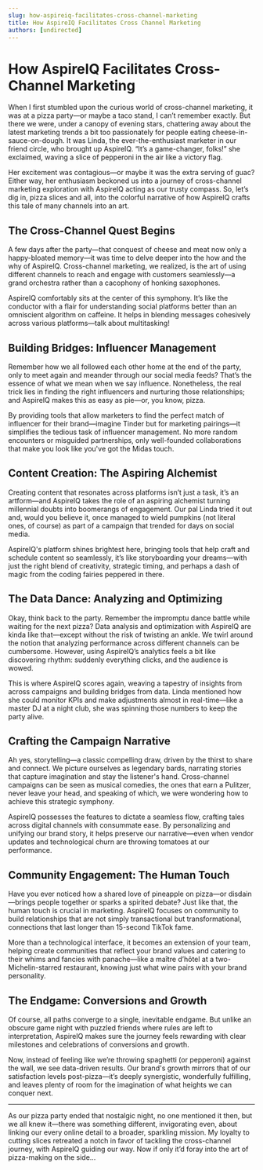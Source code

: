 ```yaml
---
slug: how-aspireiq-facilitates-cross-channel-marketing
title: How AspireIQ Facilitates Cross Channel Marketing
authors: [undirected]
---
```



# How AspireIQ Facilitates Cross-Channel Marketing

When I first stumbled upon the curious world of cross-channel marketing, it was at a pizza party—or maybe a taco stand, I can’t remember exactly. But there we were, under a canopy of evening stars, chattering away about the latest marketing trends a bit too passionately for people eating cheese-in-sauce-on-dough. It was Linda, the ever-the-enthusiast marketer in our friend circle, who brought up AspireIQ. “It’s a game-changer, folks!” she exclaimed, waving a slice of pepperoni in the air like a victory flag. 

Her excitement was contagious—or maybe it was the extra serving of guac? Either way, her enthusiasm beckoned us into a journey of cross-channel marketing exploration with AspireIQ acting as our trusty compass. So, let’s dig in, pizza slices and all, into the colorful narrative of how AspireIQ crafts this tale of many channels into an art.

## The Cross-Channel Quest Begins

A few days after the party—that conquest of cheese and meat now only a happy-bloated memory—it was time to delve deeper into the how and the why of AspireIQ. Cross-channel marketing, we realized, is the art of using different channels to reach and engage with customers seamlessly—a grand orchestra rather than a cacophony of honking saxophones.

AspireIQ comfortably sits at the center of this symphony. It’s like the conductor with a flair for understanding social platforms better than an omniscient algorithm on caffeine. It helps in blending messages cohesively across various platforms—talk about multitasking!

## Building Bridges: Influencer Management

Remember how we all followed each other home at the end of the party, only to meet again and meander through our social media feeds? That’s the essence of what we mean when we say influence. Nonetheless, the real trick lies in finding the right influencers and nurturing those relationships; and AspireIQ makes this as easy as pie—or, you know, pizza.

By providing tools that allow marketers to find the perfect match of influencer for their brand—imagine Tinder but for marketing pairings—it simplifies the tedious task of influencer management. No more random encounters or misguided partnerships, only well-founded collaborations that make you look like you've got the Midas touch.

## Content Creation: The Aspiring Alchemist

Creating content that resonates across platforms isn’t just a task, it’s an artform—and AspireIQ takes the role of an aspiring alchemist turning millennial doubts into boomerangs of engagement. Our pal Linda tried it out and, would you believe it, once managed to wield pumpkins (not literal ones, of course) as part of a campaign that trended for days on social media.

AspireIQ's platform shines brightest here, bringing tools that help craft and schedule content so seamlessly, it’s like storyboarding your dreams—with just the right blend of creativity, strategic timing, and perhaps a dash of magic from the coding fairies peppered in there.

## The Data Dance: Analyzing and Optimizing

Okay, think back to the party. Remember the impromptu dance battle while waiting for the next pizza? Data analysis and optimization with AspireIQ are kinda like that—except without the risk of twisting an ankle. We twirl around the notion that analyzing performance across different channels can be cumbersome. However, using AspireIQ’s analytics feels a bit like discovering rhythm: suddenly everything clicks, and the audience is wowed.

This is where AspireIQ scores again, weaving a tapestry of insights from across campaigns and building bridges from data. Linda mentioned how she could monitor KPIs and make adjustments almost in real-time—like a master DJ at a night club, she was spinning those numbers to keep the party alive.

## Crafting the Campaign Narrative

Ah yes, storytelling—a classic compelling draw, driven by the thirst to share and connect. We picture ourselves as legendary bards, narrating stories that capture imagination and stay the listener's hand. Cross-channel campaigns can be seen as musical comedies, the ones that earn a Pulitzer, never leave your head, and speaking of which, we were wondering how to achieve this strategic symphony.

AspireIQ possesses the features to dictate a seamless flow, crafting tales across digital channels with consummate ease. By personalizing and unifying our brand story, it helps preserve our narrative—even when vendor updates and technological churn are throwing tomatoes at our performance.

## Community Engagement: The Human Touch

Have you ever noticed how a shared love of pineapple on pizza—or disdain—brings people together or sparks a spirited debate? Just like that, the human touch is crucial in marketing. AspireIQ focuses on community to build relationships that are not simply transactional but transformational, connections that last longer than 15-second TikTok fame.

More than a technological interface, it becomes an extension of your team, helping create communities that reflect your brand values and catering to their whims and fancies with panache—like a maître d’hôtel at a two-Michelin-starred restaurant, knowing just what wine pairs with your brand personality.

## The Endgame: Conversions and Growth

Of course, all paths converge to a single, inevitable endgame. But unlike an obscure game night with puzzled friends where rules are left to interpretation, AspireIQ makes sure the journey feels rewarding with clear milestones and celebrations of conversions and growth.

Now, instead of feeling like we’re throwing spaghetti (or pepperoni) against the wall, we see data-driven results. Our brand's growth mirrors that of our satisfaction levels post-pizza—it’s deeply synergistic, wonderfully fulfilling, and leaves plenty of room for the imagination of what heights we can conquer next.

---

As our pizza party ended that nostalgic night, no one mentioned it then, but we all knew it—there was something different, invigorating even, about linking our every online detail to a broader, sparkling mission. My loyalty to cutting slices retreated a notch in favor of tackling the cross-channel journey, with AspireIQ guiding our way. Now if only it’d foray into the art of pizza-making on the side...
